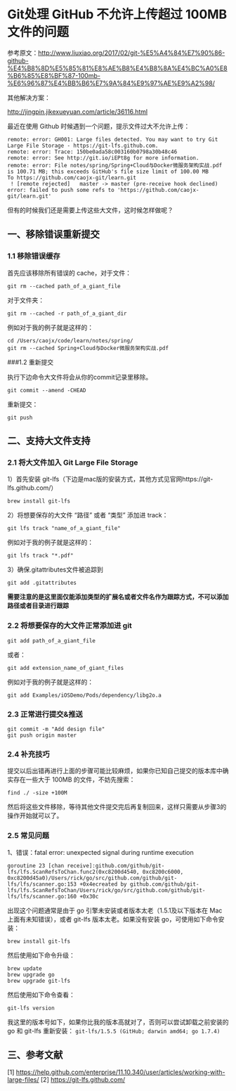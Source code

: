 # Git处理 GitHub 不允许上传超过 100MB 文件的问题

参考原文：http://www.liuxiao.org/2017/02/git-%E5%A4%84%E7%90%86-github-%E4%B8%8D%E5%85%81%E8%AE%B8%E4%B8%8A%E4%BC%A0%E8%B6%85%E8%BF%87-100mb-%E6%96%87%E4%BB%B6%E7%9A%84%E9%97%AE%E9%A2%98/



其他解决方案：

http://jingpin.jikexueyuan.com/article/36116.html



最近在使用 Github 时候遇到一个问题，提示文件过大不允许上传：

```shell
remote: error: GH001: Large files detected. You may want to try Git Large File Storage - https://git-lfs.github.com.
remote: error: Trace: 150be0ada58c003160b0798a30b48c46
remote: error: See http://git.io/iEPt8g for more information.
remote: error: File notes/spring/Spring+Cloud与Docker微服务架构实战.pdf is 100.71 MB; this exceeds GitHub's file size limit of 100.00 MB
To https://github.com/caojx-git/learn.git
 ! [remote rejected]   master -> master (pre-receive hook declined)
error: failed to push some refs to 'https://github.com/caojx-git/learn.git'
```

但有的时候我们还是需要上传这些大文件，这时候怎样做呢？

## 一、移除错误重新提交

### 1.1 移除错误缓存

首先应该移除所有错误的 cache，对于文件：

```shell
git rm --cached path_of_a_giant_file
```

对于文件夹：

```shell
git rm --cached -r path_of_a_giant_dir
```

例如对于我的例子就是这样的：

```shell
cd /Users/caojx/code/learn/notes/spring/
git rm --cached Spring+Cloud与Docker微服务架构实战.pdf
```

###1.2 重新提交

执行下边命令大文件将会从你的commit记录里移除。

```shell
git commit --amend -CHEAD
```

重新提交：

```shell
git push
```

## 二、支持大文件支持

### 2.1 将大文件加入 Git Large File Storage

1）首先安装 git-lfs（下边是mac版的安装方式，其他方式见官网https://git-lfs.github.com/）

```shell
brew install git-lfs
```

2）将想要保存的大文件 “路径” 或者 “类型” 添加进 track：

```shell
git lfs track "name_of_a_giant_file"
```


例如对于我的例子就是这样的：

```shell
git lfs track "*.pdf"
```

3）确保.gitattributes文件被追踪到

```shell
git add .gitattributes
```

**需要注意的是这里面仅能添加类型的扩展名或者文件名作为跟踪方式，不可以添加路径或者目录进行跟踪**

### 2.2 将想要保存的大文件正常添加进 git

```shell
git add path_of_a_giant_file
```

或者：

```shell
git add extension_name_of_giant_files
```

例如对于我的例子就是这样的：

```shell
git add Examples/iOSDemo/Pods/dependency/libg2o.a
```

### 2.3 正常进行提交&推送

```shell
git commit -m "Add design file"
git push origin master
```

### 2.4 补充技巧

提交以后出错再进行上面的步骤可能比较麻烦，如果你已知自己提交的版本库中确实存在一些大于 100MB 的文件，不妨先搜索：

```shell
find ./ -size +100M
```

然后将这些文件移除，等待其他文件提交完后再复制回来，这样只需要从步骤3的操作开始就可以了。

### 2.5 常见问题

1、错误：fatal error: unexpected signal during runtime execution

`goroutine 23 [chan receive]:github.com/github/git-lfs/lfs.ScanRefsToChan.func2(0xc8200d4540, 0xc8200c6000, 0xc8200d45a0)/Users/rick/go/src/github.com/github/git-lfs/lfs/scanner.go:153 +0x4ecreated by github.com/github/git-lfs/lfs.ScanRefsToChan/Users/rick/go/src/github.com/github/git-lfs/lfs/scanner.go:160 +0x30c`

出现这个问题通常是由于 go 引擎未安装或者版本太老（1.5.1及以下版本在 Mac 上面有未知错误），或者 git-lfs 版本太老。如果没有安装 go，可使用如下命令安装：

```shell
brew install git-lfs
```

然后使用如下命令升级：

```shell
brew update
brew upgrade go
brew upgrade git-lfs
```


然后使用如下命令查看：

```shell
git-lfs version
```

我这里的版本号如下，如果你比我的版本高就对了，否则可以尝试卸载之前安装的 go 和 git-lfs 重新安装：
`git-lfs/1.5.5 (GitHub; darwin amd64; go 1.7.4)`

## 三、参考文献

[1] <https://help.github.com/enterprise/11.10.340/user/articles/working-with-large-files/>
[2] <https://git-lfs.github.com/>